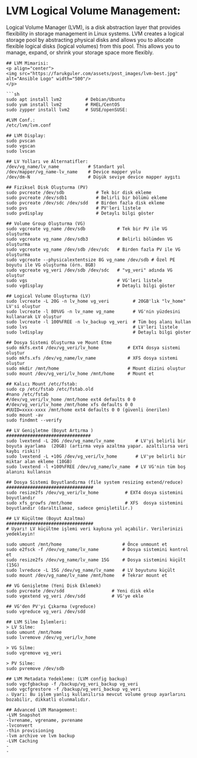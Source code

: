 
# LVM Logical Volume Management:

Logical Volume Manager (LVM), is a disk abstraction layer that provides flexibility in storage management in Linux systems.
LVM creates a logical storage pool by abstracting physical disks and allows you to allocate flexible logical disks (logical volumes) from this pool.
This allows you to manage, expand, or shrink your storage space more flexibly.
```
## LVM Mimarisi:
<p align="center">
<img src="https://farukguler.com/assets/post_images/lvm-best.jpg" alt="Ansible Logo" width="500"/>
</p>

```sh
sudo apt install lvm2         # Debian/Ubuntu
sudo yum install lvm2         # RHEL/CentOS
sudo zypper install lvm2      # SUSE/openSUSE:

#LVM Conf.:
/etc/lvm/lvm.conf

## LVM Display:
sudo pvscan
sudo vgscan
sudo lvscan

## LV Yolları ve Alternatifler:
/dev/vg_name/lv_name           # Standart yol
/dev/mapper/vg_name-lv_name    # Device mapper yolu
/dev/dm-N                      # Düşük seviye device mapper aygıtı

## Fiziksel Disk Oluşturma (PV)
sudo pvcreate /dev/sdb            # Tek bir disk ekleme
sudo pvcreate /dev/sdb1           # Belirli bir bölümü ekleme
sudo pvcreate /dev/sdc /dev/sdd   # Birden fazla disk ekleme
sudo pvs                          # PV'leri listele
sudo pvdisplay                    # Detaylı bilgi göster

## Volume Group Oluşturma (VG)
sudo vgcreate vg_name /dev/sdb            # Tek bir PV ile VG oluşturma
sudo vgcreate vg_name /dev/sdb3	          # Belirli bölümden VG oluşturma
sudo vgcreate vg_name /dev/sdb /dev/sdc   # Birden fazla PV ile VG oluşturma
sudo vgcreate --physicalextentsize 8G vg_name /dev/sdb # Özel PE boyutu ile VG oluşturma (örn. 8GB)
sudo vgcreate vg_veri /dev/sdb /dev/sdc   # "vg_veri" adında VG oluştur
sudo vgs                                  # VG'leri listele
sudo vgdisplay                            # Detaylı bilgi göster

## Logical Volume Oluşturma (LV)
sudo lvcreate -L 20G -n lv_home vg_veri         # 20GB'lık "lv_home" LV'si oluştur
sudo lvcreate -l 80%VG -n lv_name vg_name       # VG'nin yüzdesini kullanarak LV oluştur
sudo lvcreate -l 100%FREE -n lv_backup vg_veri  # Tüm boş alanı kullan
sudo lvs                                        # LV'leri listele
sudo lvdisplay                                  # Detaylı bilgi göster

## Dosya Sistemi Oluşturma ve Mount Etme
sudo mkfs.ext4 /dev/vg_veri/lv_home           # EXT4 dosya sistemi oluştur
sudo mkfs.xfs /dev/vg_name/lv_name            # XFS dosya sistemi oluştur
sudo mkdir /mnt/home                          # Mount dizini oluştur
sudo mount /dev/vg_veri/lv_home /mnt/home     # Mount et

## Kalıcı Mount /etc/fstab:
sudo cp /etc/fstab /etc/fstab.old
#nano /etc/fstab
#/dev/vg_veri/lv_home /mnt/home ext4 defaults 0 0
#/dev/vg_veri/lv_home /mnt/home xfs defaults 0 0
#UUID=xxxx-xxxx /mnt/home ext4 defaults 0 0 (güvenli önerilen)
sudo mount -av
sudo findmnt --verify

## LV Genişletme (Boyut Artırma )
################################
sudo lvextend -L 20G /dev/vg_name/lv_name        # LV'yi belirli bir boyuta ayarlama  (20GB) (artırma veya azaltma yapar. azaltılırsa veri kaybı riski!)
sudo lvextend -L +10G /dev/vg_veri/lv_home       # LV'ye belirli bir miktar alan ekleme (10GB)
sudo lvextend -l +100%FREE /dev/vg_name/lv_name  # LV VG'nin tüm boş alanını kullansın

## Dosya Sistemi Boyutlandırma (file system resizing extend/reduce)
#################################
sudo resize2fs /dev/vg_veri/lv_home          # EXT4 dosya sistemini boyutlandır
sudo xfs_growfs /mnt/home                    # XFS  dosya sistemini boyutlandır (daraltılamaz, sadece genişletilir.)

## LV Küçültme (Boyut Azaltma)
#################################
# Uyarı! LV küçültme işlemi veri kaybına yol açabilir. Verilerinizi yedekleyin!

sudo umount /mnt/home                       # Önce unmount et
sudo e2fsck -f /dev/vg_name/lv_name         # Dosya sistemini kontrol et
sudo resize2fs /dev/vg_name/lv_name 15G     # Dosya sistemini küçült (15G)
sudo lvreduce -L 15G /dev/vg_name/lv_name   # LV boyutunu küçült
sudo mount /dev/vg_name/lv_name /mnt/home   # Tekrar mount et

## VG Genişletme (Yeni Disk Eklemek)
sudo pvcreate /dev/sdd                  # Yeni disk ekle
sudo vgextend vg_veri /dev/sdd          # VG'ye ekle

## VG'den PV'yi Çıkarma (vgreduce)
sudo vgreduce vg_veri /dev/sdd

## LVM Silme İşlemleri:
> LV Silme:
sudo umount /mnt/home
sudo lvremove /dev/vg_veri/lv_home

> VG Silme:
sudo vgremove vg_veri

> PV Silme:
sudo pvremove /dev/sdb

## LVM Metadata Yedekleme: (LVM config backup)
sudo vgcfgbackup -f /backup/vg_veri_backup vg_veri
sudo vgcfgrestore -f /backup/vg_veri_backup vg_veri
⚠️ Uyarı: Bu işlem yanlış kullanılırsa mevcut volume group ayarlarını bozabilir, dikkatli olunmalıdır.

## Advanced LVM Management:
-LVM Snapshot
-lvrename, vgrename, pvrename
-lvconvert
-thin provisioning
-lvm archive ve lvm backup
-LVM Caching
-
-

```
